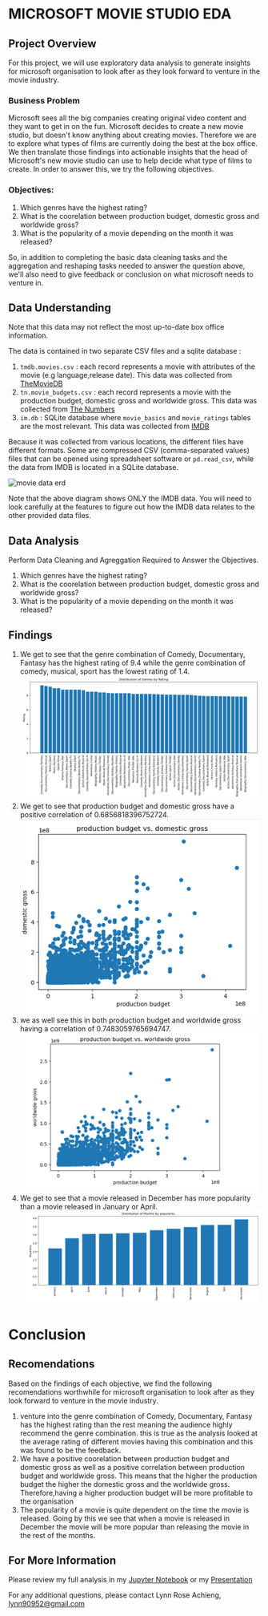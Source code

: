 # MICROSOFT MOVIE STUDIO EDA

## Project Overview

For this project, we will use exploratory data analysis to generate insights for microsoft organisation to look after as they look forward to venture in the movie industry.

### Business Problem

Microsoft sees all the big companies creating original video content and they want to get in on the fun. Microsoft decides to create a new movie studio, but doesn't know anything about creating movies. Therefore we are to explore what types of films are currently doing the best at the box office. We then  translate those findings into actionable insights that the head of Microsoft's new movie studio can use to help decide what type of films to create.
In order to answer this, we try the following objectives.

### Objectives:

1. Which genres have the highest rating?
2. What is the coorelation between production budget, domestic gross and worldwide gross?
3. What is the popularity of a movie depending on the month it was released?

So, in addition to completing the basic data cleaning tasks and the aggregation and reshaping tasks needed to answer the question above, we'll also need to give feedback or conclusion on what microsoft needs to venture in.

## Data Understanding
Note that this data may not reflect the most up-to-date box office information.

The data is contained in two separate CSV files and a sqlite database :
1. `tmdb.movies.csv` : each record represents a movie with attributes of the movie (e.g language,release date). This data was collected from [TheMovieDB](https://www.themoviedb.org/)
2. `tn.movie_budgets.csv` : each record represents a movie with the production budget, domestic gross and worldwide gross. This data was collected from [The Numbers](https://www.the-numbers.com/)
3. `im.db` :  SQLite database where `movie_basics` and `movie_ratings` tables are the most relevant. This data was collected from [IMDB](https://www.imdb.com/)

Because it was collected from various locations, the different files have different formats. Some are compressed CSV (comma-separated values)  files that can be opened using spreadsheet software or `pd.read_csv`, while the data from IMDB is located in a SQLite database.

![movie data erd](https://raw.githubusercontent.com/learn-co-curriculum/dsc-phase-1-project-v2-4/master/movie_data_erd.jpeg)

Note that the above diagram shows ONLY the IMDB data. You will need to look carefully at the features to figure out how the IMDB data relates to the other provided data files.

## Data Analysis
Perform Data Cleaning and Agreggation Required to Answer the Objectives.

1. Which genres have the highest rating?
2. What is the coorelation between production budget, domestic gross and worldwide gross?
3. What is the popularity of a movie depending on the month it was released?

## Findings

1. We get to see that the genre combination of Comedy, Documentary, Fantasy has the highest rating of 9.4 while the genre combination of comedy, musical, sport has the lowest rating of 1.4. ![Genre Rating Relationship](https://github.com/Lynn-rose/dsc-phase-1-project-movie-data-analysis/blob/master/images/genres.png)
2. We get to see that production budget and domestic gross have a positive correlation of 0.6856818396752724.![Genre Rating Relationship](https://github.com/Lynn-rose/dsc-phase-1-project-movie-data-analysis/blob/master/images/production%20budget%20vs%20domestic%20gross.png)
3. we as well see this in both production budget and worldwide gross having a correlation of 0.7483059765694747.![Genre Rating Relationship](https://github.com/Lynn-rose/dsc-phase-1-project-movie-data-analysis/blob/master/images/production%20budget%20vs%20worldwide%20gross.png)
4. We get to see that a movie released in December has more popularity than a movie released in January or April.![Genre Rating Relationship](https://github.com/Lynn-rose/dsc-phase-1-project-movie-data-analysis/blob/master/images/popularity%20based%20on%20month.png)

# Conclusion
 
## Recomendations

Based on the findings of each objective, we find the following recomendations worthwhile for microsoft organisation to look after as they look forward to venture in the movie industry.
1. venture into the genre combination of Comedy, Documentary, Fantasy has the highest rating than the rest meaning the audience highly recommend the genre combination. this is true as the analysis looked at the average rating of different movies having this combination and this was found to be the feedback.
2. We have a positive coorelation between production budget and domestic gross as well as a positive correlation between production budget and worldwide gross. This means that the higher the production budget the higher the domestic gross and the worldwide gross. Therefore,having a higher production budget will be more profitable to the organisation
3. The popularity of a movie is quite dependent on the time the movie is released. Going by this we see that when a movie is released in December the movie will be more popular than releasing the movie in the rest of the months.

 ## For More Information  
Please review my full analysis in my [Jupyter Notebook](https://github.com/Lynn-rose/dsc-phase-1-project-movie-data-analysis/blob/master/student.ipynb) or my [Presentation](https://github.com/Lynn-rose/dsc-phase-1-project-movie-data-analysis/blob/master/presantation.pdf)

For any additional questions, please contact Lynn Rose Achieng, lynn90952@gmail.com

